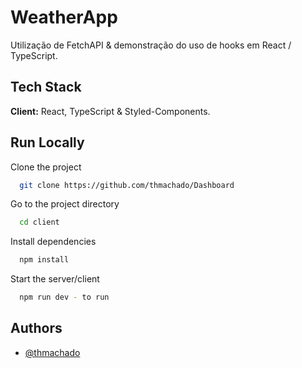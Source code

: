 
# WeatherApp

Utilização de FetchAPI & demonstração do uso de hooks em React / TypeScript.


## Tech Stack

**Client:** React, TypeScript & Styled-Components.



## Run Locally

Clone the project

```bash
  git clone https://github.com/thmachado/Dashboard
```

Go to the project directory

```bash
  cd client
```

Install dependencies

```bash
  npm install
```

Start the server/client

```bash
  npm run dev - to run
```


## Authors

- [@thmachado](https://github.com/thmachado)